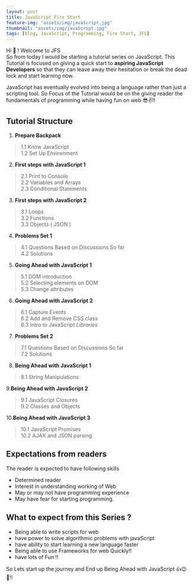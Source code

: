 ```yaml
---
layout: post
title: JavaScript Fire Start
feature-img: "assets/img/javaScript.jpg"
thumbnail: "assets/img/javaScript.jpg"
tags: [blog, JavaScript, Programming, Fire Start, JFS]
---
```

Hi 👋 ! Welcome to JFS <br>
So from today I would be starting a tutorial series on JavaScript.
This Tutorial is focused on giving a quick start to **aspiring JavaScript Developers**
so that they can leave away their hesitation or break the dead lock and start learning now.

JavaScript has eventually evolved into being a language rather than just a scripting tool. So Focus of the Tutorial would be on the giving reader the fundamentals of programming while having fun on web 😎✌!!

## Tutorial Structure
1. **Prepare Backpack** <br>
>   1.1 Know JavaScript <br>
>   1.2 Set Up Environment<br>

2. **First steps with JavaScript 1** <br>
>   2.1 Print to Console <br>
>   2.2 Variables and Arrays <br>
>   2.3 Conditional Statements<br>

3. **First steps with JavaScript 2** <br>
>   3.1 Loops <br>
>   3.2 Functions <br>
>   3.3 Objects ( JSON ) <br>

4. **Problems Set 1** <br>
>   4.1 Questions Based on Discussions So far <br>
>   4.2 Solutions<br>

5. **Going Ahead with JavaScript 1** <br>
>   5.1 DOM introduction <br>
>   5.2 Selecting elements on DOM <br>
>   5.3 Change attributes <br>

6. **Going Ahead with JavaScript 2** <br>
>   6.1 Capture Events <br>
>   6.2 Add and Remove CSS class <br>
>   6.3 Intro to JavaScript *Libraries* <br>

7. **Problems Set 2** <br>
>   7.1 Questions Based on Discussions So far <br>
>   7.2 Solutions<br>

8. **Being Ahead with JavaScript 1** <br>
>   8.1 String Manipulations <br>

9.**Being Ahead with JavaScript 2** <br>
>   9.1 JavaScript Closures <br>
>   9.2 Classes and Objects

10.**Being Ahead with JavaScript 3** <br>
>   10.1 JavaScript Promises <br>
>   10.2 AJAX and JSON parsing

## Expectations from readers
The reader is expected to have following skills
- Determined reader
- Interest in understanding working of Web
- May or may not have programming experience
- May have fear for starting programming.

## What to expect from this Series ?
- Being able to write scripts for web
- have power to solve algorithmic problems with javaScript
- have ability to start learning a new language faster
- Being able to use Frameworks for web Quickly!!
- have lots of Fun !!

So Lets start up the journey and End up Being Ahead with JavaScript 👍😉🤟!!
